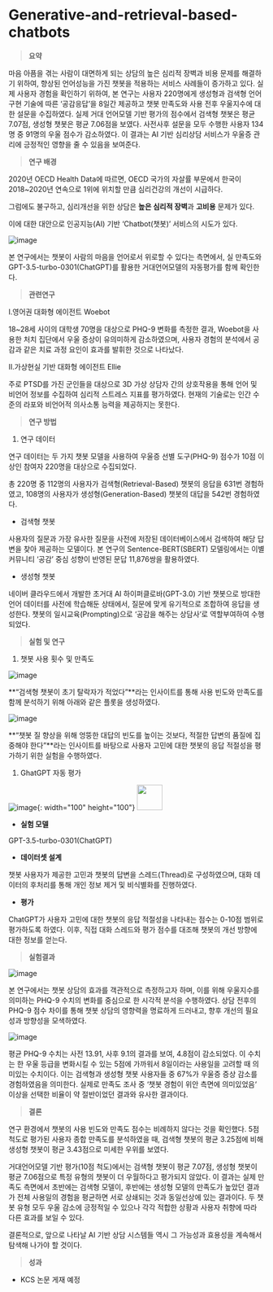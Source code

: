 # Generative-and-retrieval-based-chatbots
> **요약**
> 

마음 아픔을 겪는 사람이 대면하게 되는 상담의 높은 심리적 장벽과 비용 문제를 해결하기 위하여, 향상된 언어성능을 가진 챗봇을 적용하는 서비스 사례들이 증가하고 있다. 실제 사용자 경험을 확인하기 위하여, 본 연구는 사용자 220명에게 생성형과 검색형 언어구현 기술에 따른 ‘공감응답’을 8일간 제공하고 챗봇 만족도와 사용 전후 우울지수에 대한 설문을 수집하였다. 실제 거대 언어모델 기반 평가의 점수에서 검색형 챗봇은 평균 7.07점, 생성형 챗봇은 평균 7.06점을 보였다. 사전사후 설문을 모두 수행한 사용자 134명 중 91명의 우울 점수가 감소하였다. 이 결과는 AI 기반 심리상담 서비스가 우울증 관리에 긍정적인 영향을 줄 수 있음을 보여준다.

> **연구 배경**
> 

2020년 OECD Health Data에 따르면, OECD 국가의 자살률 부문에서 한국이 2018~2020년 연속으로 1위에 위치할 만큼 심리건강의 개선이 시급하다.

그럼에도 불구하고, 심리개선을 위한 상담은 **높은 심리적 장벽**과 **고비용** 문제가 있다.

이에 대한 대안으로 인공지능(AI) 기반 ‘Chatbot(챗봇)’ 서비스의 시도가 있다.

![image](https://github.com/younkyungkim/Generative-and-retrieval-based-chatbots/assets/141793731/acb29a8e-c7a6-4680-bb12-a4852e99963e)


본 연구에서는 챗봇이 사람의 마음을 언어로서 위로할 수 있다는 측면에서, 실 만족도와 GPT-3.5-turbo-0301(ChatGPT)를 활용한 거대언어모델의 자동평가를 함께 확인한다.

> **관련연구**
> 

I.영어권 대화형 에이전트 Woebot

18~28세 사이의 대학생 70명을 대상으로 PHQ-9 변화를 측정한 결과, Woebot을 사용한 처치 집단에서 우울 증상이 유의미하게 감소하였으며, 사용자 경험의 분석에서 공감과 같은 치료 과정 요인이 효과를 발휘한 것으로 나타났다.

II.가상현실 기반 대화형 에이전트 Ellie

주로 PTSD를 가진 군인들을 대상으로 3D 가상 상담자 간의 상호작용을 통해 언어 및 비언어 정보를 수집하여 심리적 스트레스 지표를 평가하였다. 현재의 기술로는 인간 수준의 라포와 비언어적 의사소통 능력을 제공하지는 못한다.

> **연구 방법**
> 
1. 연구 데이터

연구 데이터는 두 가지 챗봇 모델을 사용하여 우울증 선별 도구(PHQ-9) 점수가 10점 이상인 참여자 220명을 대상으로 수집되었다.

총 220명 중 112명의 사용자가 검색형(Retrieval-Based) 챗봇의 응답을 631번 경험하였고, 108명의 사용자가 생성형(Generation-Based) 챗봇의 대답을 542번 경험하였다.

- 검색형 챗봇

사용자의 질문과 가장 유사한 질문을 사전에 저장된 데이터베이스에서 검색하여 해당 답변을 찾아 제공하는 모델이다. 본 연구의 Sentence-BERT(SBERT) 모델링에서는 이별 커뮤니티 ‘공감’ 중심 성향이 반영된 문답 11,876쌍을 활용하였다.

- 생성형 챗봇

네이버 클라우드에서 개발한 초거대 AI 하이퍼클로바(GPT-3.0) 기반 챗봇으로 방대한 언어 데이터를 사전에 학습해둔 상태에서, 질문에 맞게 유기적으로 조합하여 응답을 생성한다. 챗봇의 일시교육(Prompting)으로 ‘공감을 해주는 상담사‘로 역할부여하여 수행되었다.

> **실험 및 연구**
> 
1. 챗봇 사용 횟수 및 만족도

![image](https://github.com/younkyungkim/Generative-and-retrieval-based-chatbots/assets/141793731/c496bbac-d49e-49f0-a443-d43a99105ccb)


**“검색형 챗봇이 초기 탈락자가 적었다”**라는 인사이트를 통해 사용 빈도와 만족도를 함께 분석하기 위해 아래와 같은 플롯을 생성하였다.

![image](https://github.com/younkyungkim/Generative-and-retrieval-based-chatbots/assets/141793731/67ba1155-8922-45d3-a8da-fad954973c5f)


**“챗봇 질 향상을 위해 엉뚱한 대답의 빈도를 높이는 것보다, 적절한 답변의 품질에 집중해야 한다”**라는 인사이트를 바탕으로 사용자 고민에 대한 챗봇의 응답 적절성을 평가하기 위한 실험을 수행하였다.

1. GhatGPT  자동 평가

![image](https://github.com/younkyungkim/Generative-and-retrieval-based-chatbots/assets/141793731/060ea709-3d8c-46ed-a5b3-ea659421bdf6){: width="100" height="100"}
<img src="[https://url/image.png](https://github.com/younkyungkim/Generative-and-retrieval-based-chatbots/assets/141793731/060ea709-3d8c-46ed-a5b3-ea659421bdf6)" width="50" height="50"/>

- **실험 모델**

GPT-3.5-turbo-0301(ChatGPT)

- **데이터셋 설계**

챗봇 사용자가 제공한 고민과 챗봇의 답변을 스레드(Thread)로 구성하였으며, 대화 데이터의 후처리를 통해 개인 정보 제거 및 비식별화를 진행하였다.

- **평가**

ChatGPT가 사용자 고민에 대한 챗봇의 응답 적절성을 나타내는 점수는 0-10점 범위로 평가하도록 하였다. 이후, 직접 대화 스레드와 평가 점수를 대조해 챗봇의 개선 방향에 대한 정보를 얻는다.

> **실험결과**
> 

![image](https://github.com/younkyungkim/Generative-and-retrieval-based-chatbots/assets/141793731/bce94143-01d0-46de-a266-e8df3b2fa31f)


본 연구에서는 챗봇 상담의 효과를 객관적으로 측정하고자 하며, 이를 위해 우울지수를 의미하는 PHQ-9 수치의 변화를 중심으로 한 시각적 분석을 수행하였다. 상담 전후의 PHQ-9 점수 차이를 통해 챗봇 상담의 영향력을 명료하게 드러내고, 향후 개선의 필요성과 방향성을 모색하였다.

![image](https://github.com/younkyungkim/Generative-and-retrieval-based-chatbots/assets/141793731/11aec533-83d6-4572-bf6f-e7f8eed682c7)

평균 PHQ-9 수치는 사전 13.91, 사후 9.1의 결과를 보여, 4.8점이 감소되었다. 이 수치는 한 우울 등급을 변화시킬 수 있는 5점에 가까워서 8일이라는 사용일을 고려할 때 의미있는 수치이다. 이는 검색형과 생성형 챗봇 사용자들 중 67%가 우울증 증상 감소를 경험하였음을 의미한다. 실제로 만족도 조사 중 ‘챗봇 경험이 위안 측면에 의미있었음‘ 이상을 선택한 비율이 약 절반이었던 결과와 유사한 결과이다.

> **결론**
> 

연구 환경에서 챗봇의 사용 빈도와 만족도 점수는 비례하지 않다는 것을 확인했다. 5점 척도로 평가된 사용자 종합 만족도를 분석하였을 때, 검색형 챗봇의 평균 3.25점에 비해 생성형 챗봇이 평균 3.43점으로 미세한 우위를 보였다.

거대언어모델 기반 평가(10점 척도)에서는 검색형 챗봇이 평균 7.07점, 생성형 챗봇이 평균 7.06점으로 특정 유형의 챗봇이 더 우월하다고 평가되지 않았다. 이 결과는 실제 만족도 측면에서 초반에는 검색형 모델이, 후반에는 생성형 모델의 만족도가 높았던 결과가 전체 사용일의 경험을 평균하면 서로 상쇄되는 것과 동일선상에 있는 결과이다. 두 챗봇 유형 모두 우울 감소에 긍정적일 수 있으나 각각 적합한 상황과 사용자 취향에 따라 다른 효과를 보일 수 있다.

결론적으로, 앞으로 나타날 AI 기반 상담 시스템들 역시 그 가능성과 효용성을 계속해서 탐색해 나가야 할 것이다.

> **성과**
> 
- KCS 논문 게재 예정
